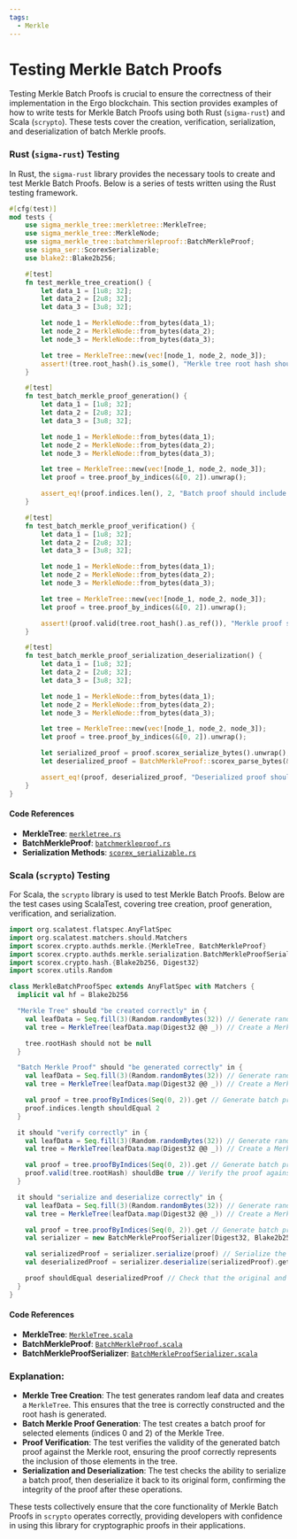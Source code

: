```yaml
---
tags:
  - Merkle
---
```


# Testing Merkle Batch Proofs

Testing Merkle Batch Proofs is crucial to ensure the correctness of their implementation in the Ergo blockchain. This section provides examples of how to write tests for Merkle Batch Proofs using both Rust (`sigma-rust`) and Scala (`scrypto`). These tests cover the creation, verification, serialization, and deserialization of batch Merkle proofs.

### Rust (`sigma-rust`) Testing

In Rust, the `sigma-rust` library provides the necessary tools to create and test Merkle Batch Proofs. Below is a series of tests written using the Rust testing framework.

```rust
#[cfg(test)]
mod tests {
    use sigma_merkle_tree::merkletree::MerkleTree;
    use sigma_merkle_tree::MerkleNode;
    use sigma_merkle_tree::batchmerkleproof::BatchMerkleProof;
    use sigma_ser::ScorexSerializable;
    use blake2::Blake2b256;

    #[test]
    fn test_merkle_tree_creation() {
        let data_1 = [1u8; 32];
        let data_2 = [2u8; 32];
        let data_3 = [3u8; 32];

        let node_1 = MerkleNode::from_bytes(data_1);
        let node_2 = MerkleNode::from_bytes(data_2);
        let node_3 = MerkleNode::from_bytes(data_3);

        let tree = MerkleTree::new(vec![node_1, node_2, node_3]);
        assert!(tree.root_hash().is_some(), "Merkle tree root hash should be generated");
    }

    #[test]
    fn test_batch_merkle_proof_generation() {
        let data_1 = [1u8; 32];
        let data_2 = [2u8; 32];
        let data_3 = [3u8; 32];

        let node_1 = MerkleNode::from_bytes(data_1);
        let node_2 = MerkleNode::from_bytes(data_2);
        let node_3 = MerkleNode::from_bytes(data_3);

        let tree = MerkleTree::new(vec![node_1, node_2, node_3]);
        let proof = tree.proof_by_indices(&[0, 2]).unwrap();

        assert_eq!(proof.indices.len(), 2, "Batch proof should include two indices");
    }

    #[test]
    fn test_batch_merkle_proof_verification() {
        let data_1 = [1u8; 32];
        let data_2 = [2u8; 32];
        let data_3 = [3u8; 32];

        let node_1 = MerkleNode::from_bytes(data_1);
        let node_2 = MerkleNode::from_bytes(data_2);
        let node_3 = MerkleNode::from_bytes(data_3);

        let tree = MerkleTree::new(vec![node_1, node_2, node_3]);
        let proof = tree.proof_by_indices(&[0, 2]).unwrap();

        assert!(proof.valid(tree.root_hash().as_ref()), "Merkle proof should be valid");
    }

    #[test]
    fn test_batch_merkle_proof_serialization_deserialization() {
        let data_1 = [1u8; 32];
        let data_2 = [2u8; 32];
        let data_3 = [3u8; 32];

        let node_1 = MerkleNode::from_bytes(data_1);
        let node_2 = MerkleNode::from_bytes(data_2);
        let node_3 = MerkleNode::from_bytes(data_3);

        let tree = MerkleTree::new(vec![node_1, node_2, node_3]);
        let proof = tree.proof_by_indices(&[0, 2]).unwrap();

        let serialized_proof = proof.scorex_serialize_bytes().unwrap();
        let deserialized_proof = BatchMerkleProof::scorex_parse_bytes(&serialized_proof).unwrap();

        assert_eq!(proof, deserialized_proof, "Deserialized proof should match the original");
    }
}
```

#### Code References

- **MerkleTree**: [`merkletree.rs`](https://github.com/ergoplatform/sigma-rust/blob/develop/ergo-merkle-tree/src/merkletree.rs)
- **BatchMerkleProof**: [`batchmerkleproof.rs`](https://github.com/ergoplatform/sigma-rust/blob/develop/ergo-merkle-tree/src/batchmerkleproof.rs)
- **Serialization Methods**: [`scorex_serializable.rs`](https://github.com/ergoplatform/sigma-rust/blob/develop/sigma-ser/src/scorex_serializable.rs)


### Scala (`scrypto`) Testing

For Scala, the `scrypto` library is used to test Merkle Batch Proofs. Below are the test cases using ScalaTest, covering tree creation, proof generation, verification, and serialization.

```scala
import org.scalatest.flatspec.AnyFlatSpec
import org.scalatest.matchers.should.Matchers
import scorex.crypto.authds.merkle.{MerkleTree, BatchMerkleProof}
import scorex.crypto.authds.merkle.serialization.BatchMerkleProofSerializer
import scorex.crypto.hash.{Blake2b256, Digest32}
import scorex.utils.Random

class MerkleBatchProofSpec extends AnyFlatSpec with Matchers {
  implicit val hf = Blake2b256

  "Merkle Tree" should "be created correctly" in {
    val leafData = Seq.fill(3)(Random.randomBytes(32)) // Generate random leaf data
    val tree = MerkleTree(leafData.map(Digest32 @@ _)) // Create a Merkle Tree

    tree.rootHash should not be null
  }

  "Batch Merkle Proof" should "be generated correctly" in {
    val leafData = Seq.fill(3)(Random.randomBytes(32)) // Generate random leaf data
    val tree = MerkleTree(leafData.map(Digest32 @@ _)) // Create a Merkle Tree

    val proof = tree.proofByIndices(Seq(0, 2)).get // Generate batch proof for elements at index 0 and 2
    proof.indices.length shouldEqual 2
  }

  it should "verify correctly" in {
    val leafData = Seq.fill(3)(Random.randomBytes(32)) // Generate random leaf data
    val tree = MerkleTree(leafData.map(Digest32 @@ _)) // Create a Merkle Tree

    val proof = tree.proofByIndices(Seq(0, 2)).get // Generate batch proof for elements at index 0 and 2
    proof.valid(tree.rootHash) shouldBe true // Verify the proof against the tree's root hash
  }

  it should "serialize and deserialize correctly" in {
    val leafData = Seq.fill(3)(Random.randomBytes(32)) // Generate random leaf data
    val tree = MerkleTree(leafData.map(Digest32 @@ _)) // Create a Merkle Tree

    val proof = tree.proofByIndices(Seq(0, 2)).get // Generate batch proof for elements at index 0 and 2
    val serializer = new BatchMerkleProofSerializer[Digest32, Blake2b256.type] // Serializer for BatchMerkleProof

    val serializedProof = serializer.serialize(proof) // Serialize the proof
    val deserializedProof = serializer.deserialize(serializedProof).get // Deserialize the proof

    proof shouldEqual deserializedProof // Check that the original and deserialized proofs are equal
  }
}
```

#### Code References

- **MerkleTree**: [`MerkleTree.scala`](https://github.com/input-output-hk/scrypto/blob/master/shared/src/main/scala/scorex/crypto/authds/merkle/MerkleTree.scala)
- **BatchMerkleProof**: [`BatchMerkleProof.scala`](https://github.com/input-output-hk/scrypto/blob/master/shared/src/main/scala/scorex/crypto/authds/merkle/BatchMerkleProof.scala)
- **BatchMerkleProofSerializer**: [`BatchMerkleProofSerializer.scala`](https://github.com/input-output-hk/scrypto/blob/master/shared/src/main/scala/scorex/crypto/authds/merkle/serialization/BatchMerkleProofSerializer.scala)

### Explanation:
- **Merkle Tree Creation**: The test generates random leaf data and creates a `MerkleTree`. This ensures that the tree is correctly constructed and the root hash is generated.
- **Batch Merkle Proof Generation**: The test creates a batch proof for selected elements (indices 0 and 2) of the Merkle Tree.
- **Proof Verification**: The test verifies the validity of the generated batch proof against the Merkle root, ensuring the proof correctly represents the inclusion of those elements in the tree.
- **Serialization and Deserialization**: The test checks the ability to serialize a batch proof, then deserialize it back to its original form, confirming the integrity of the proof after these operations.

These tests collectively ensure that the core functionality of Merkle Batch Proofs in `scrypto` operates correctly, providing developers with confidence in using this library for cryptographic proofs in their applications.